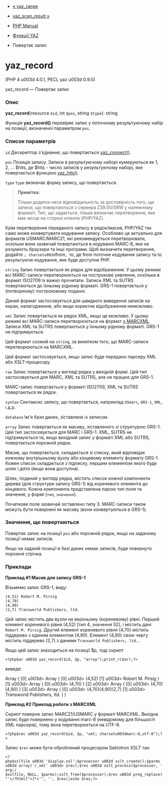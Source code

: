 - [« yaz_range](function.yaz-range.md)
- [yaz_scan_result »](function.yaz-scan-result.md)

- [PHP Manual](index.md)
- [Функції YAZ](ref.yaz.md)
- Повертає запис

# yaz_record

(PHP 4 u003d 4.0.1, PECL yaz u003d 0.9.0)

yaz_record — Повертає запис

### Опис

**yaz_record**(resource `$id`, int `$pos`, string `$type`): string

Функція **yaz_record()** перевіряє запис у поточному результуючому
набір на позиції, визначеної параметром `pos`.

### Список параметрів

`id`
Дескриптор з'єднання, що повертається
[yaz_connect()](function.yaz-connect.md).

`pos`
Позиція запису. Записи в результуючому наборі нумеруються як 1, 2, ...
$hits, де $hits - число записів у результуючому наборі, яке
повертається функцією [yaz_hits()](function.yaz-hits.md).

`type`
`type` визначає форму запису, що повертається.

> **Примітка**:
>
> Тільки додаток несе відповідальність за достовірність того, що
> записи, що повертаються з сервера Z39.50/SRW у належному форматі.
> Тип, що задається, тільки визначає перетворення, яке має місце
> на стороні клієнта (PHP/YAZ).

Крім перетворення переданого запису в рядок/масив, PHP/YAZ так само
може конвертувати кодування запису. Особливо це актуально для
форматів USMARC/MARC21, які рекомендується перетворювати, оскільки
вони зазвичай повертаються в кодуванні MARC-8, яке не розуміють браузери
та інші програми. Щоб визначити перетворення, додайте
`; charsetu003d`from`, `to, де from поточне кодування запису та to
результуюче кодування, яке буде доступне PHP.

`string`
Запис повертається як рядок для відображення. У цьому режимі всі
MARC-записи перетворюються на построкове уявлення, оскільки в
формат ISO2709 їх важко прочитати. Записи XML та SUTRS повертаються до
їхньому рідному форматі. GRS-1 повертається у (потворному) построковому
поданні.

Даний формат застосовується для швидкого виведення записів на екран,
налагодження, або якщо коректне відображення неможливо.

`xml`
Запис повертається як рядок XML, якщо це можливо. У цьому режимі всі
MARC-записи перетворюються на формат
[» MARCXML](http://www.loc.gov/standards/marcxml/). Записи XML та SUTRS
повертаються у їхньому рідному форматі. GRS-1 не підтримується.

Цей формат схожий на `string`, за винятком того, що MARC-записи
перетворюються на MARCXML.

Цей формат застосовується, якщо запис буде передано парсеру XML або
XSLT-процесору.

`raw`
Запис повертається у вигляді рядка у вихідній формі. Цей тип застосовується
для MARC, XML та SUTRS, але не працює для GRS-1.

MARC-запис повертається у форматі ISO2709, XML та SUTRS повертаються як
рядок.

`syntax`
Синтаксис запису, що повертається, наприклад `USmarc`, `GRS-1`, `XML`, і д.р.

`database`
Ім'я бази даних, зіставлене із записом.

`array`
Запис повертається як масиву, зіставленого зі структурою GRS-1.
Цей тип застосовується для MARC і GRS-1. XML, SUTRS не підтримуються та,
якщо вихідний запис у форматі XML або SUTRS, повертається порожній
рядок.

Масив, що повертається, складається зі списку, який відповідає кожному
внутрішньому вузлу або кінцевому елементу формату GRS-1. Кожен
список складається з підписку, першим елементом якого буде *шлях* і
*дата* (якщо вона доступна).

Шлях, поданий у вигляді рядка, містить список кожної компоненти
дерева (для структури запису GRS-1) від кореневого елемента до кінцевого.
Кожна компонента представлена парою тип поля та значення, у формі
(`тип`, `значення`).

Початкове поле зазвичай зіставлено типу 3. MARC-записи також можуть бути
повернені як масиву (вони конвертуються в GRS-1).

### Значення, що повертаються

Повертає запис на позиції `pos` або порожній рядок, якщо на заданому
позиції немає записів.

Якщо на заданій позиції в базі даних немає записів, буде повернуто
порожня стрічка.

### Приклади

**Приклад #1 Масив для запису GRS-1**

Візьмемо запис GRS-1, виду:

``` examplescode
(4,52) Robert M. Pirsig
(4,70)
(4,90)
(2,7) Transworld Publishers, ltd.
````

Цей запис містить два вузли на верхньому (кореневому) рівні. Перший
елемент кореневого рівня (4,52) \[тип 4, значення 52\], і містить
дані `Robert M. Pirsig`. Другий елемент кореневого рівня (4,70)
містить піддерево з єдиним елементом (4,90). Елемент (4,90)
свою чергу містить піддерево (2,7) з даними
`Transworld Publishers, ltd.`.

Якщо цей запис знаходиться на позиції $p, тоді скрипт

` <?php$ar u003d yaz_record($id, $p, "array");print_r($ar);?> `

виведе:

Array
(
[0] u003d> Array
(
[0] u003d> (4,52)
[1] u003d> Robert M. Pirsig
)
[1] u003d> Array
(
[0] u003d> (4,70)
)
[2] u003d> Array
(
[0] u003d> (4,70) (4,90)
)
[3] u003d> Array
(
[0] u003d> (4,70)(4,90)(2,7)
[1] u003d> Transworld Publishers, ltd.
)
)

**Приклад #2 Приклад роботи з MARCXML**

Скрипт поверне запис MARC21/USMARC у форматі MARCXML. Вихідна
запис буде повернено у кодуванні marc-8 (невідомому для більшості
XML парсерів), тому вона перетворюється на UTF-8.

` <?php$rec u003d yaz_record($id, $p, "xml; charsetu003dmarc-8,utf-8");?> `

Запис `$rec` може бути оброблений процесором Sablotron XSLT так:

` <?php$xslfile u003d 'display.xsl';$processor u003d xslt_create();$parms u003d array('/_xml' u003d> $rec);$res u003d xslt_process($processor, 'arg:/ $xslfile, NULL, $parms);xslt_free($processor);$res u003d preg_replace("'</?html[^>]*>'", '', $res);echo $res;?> `
